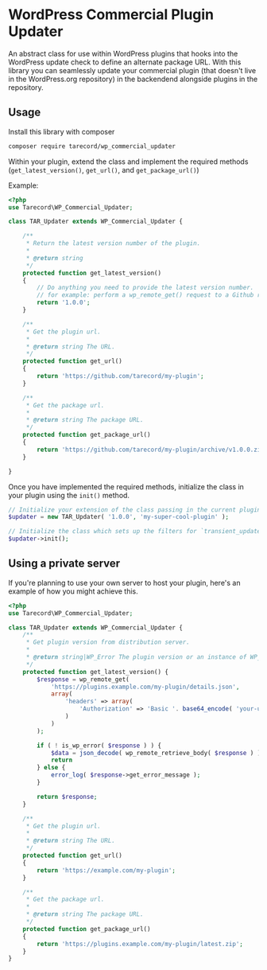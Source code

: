 # WordPress Commercial Plugin Updater

An abstract class for use within WordPress plugins that hooks into the WordPress update check to define an alternate package URL. With this library you can seamlessly update your commercial plugin (that doesn't live in the WordPress.org repository) in the backendend alongside plugins in the repository.

## Usage
Install this library with composer
```sh
composer require tarecord/wp_commercial_updater
```

Within your plugin, extend the class and implement the required methods (`get_latest_version()`, `get_url()`, and `get_package_url()`)

Example:
```php
<?php
use Tarecord\WP_Commercial_Updater;

class TAR_Updater extends WP_Commercial_Updater {

	/**
	 * Return the latest version number of the plugin.
	 *
	 * @return string
	 */
	protected function get_latest_version()
	{
        // Do anything you need to provide the latest version number.
        // for example: perform a wp_remote_get() request to a Github repository retrieving the latest release or call out to your own server that hosts the plugin zip.
		return '1.0.0';
	}

	/**
	 * Get the plugin url.
	 *
	 * @return string The URL.
	 */
	protected function get_url()
	{
		return 'https://github.com/tarecord/my-plugin';
	}

	/**
	 * Get the package url.
	 *
	 * @return string The package URL.
	 */
	protected function get_package_url()
	{
		return 'https://github.com/tarecord/my-plugin/archive/v1.0.0.zip';
	}

}
```

Once you have implemented the required methods, initialize the class in your plugin using the `init()` method.
```php
// Initialize your extension of the class passing in the current plugin version and slug.
$updater = new TAR_Updater( '1.0.0', 'my-super-cool-plugin' );

// Initialize the class which sets up the filters for `transient_update_plugins` and `site_transient_update_plugins`
$updater->init();
```

## Using a private server
If you're planning to use your own server to host your plugin, here's an example of how you might achieve this.
```php
<?php
use Tarecord\WP_Commercial_Updater;

class TAR_Updater extends WP_Commercial_Updater {
    /**
     * Get plugin version from distribution server.
     * 
     * @return string|WP_Error The plugin version or an instance of WP_Error.
     */
    protected function get_latest_version() {
        $response = wp_remote_get(
            'https://plugins.example.com/my-plugin/details.json',
            array(
                'headers' => array(
                    'Authorization' => 'Basic '. base64_encode( 'your-username' . ':' . 'your-password')
                )
            )
        );

        if ( ! is_wp_error( $response ) ) {
            $data = json_decode( wp_remote_retrieve_body( $response ) );
            return 
        } else {
            error_log( $response->get_error_message );
        }

        return $response;
    }

    /**
	 * Get the plugin url.
	 *
	 * @return string The URL.
	 */
	protected function get_url()
	{
		return 'https://example.com/my-plugin';
	}

	/**
	 * Get the package url.
	 *
	 * @return string The package URL.
	 */
	protected function get_package_url()
	{
		return 'https://plugins.example.com/my-plugin/latest.zip';
	}
}
```
